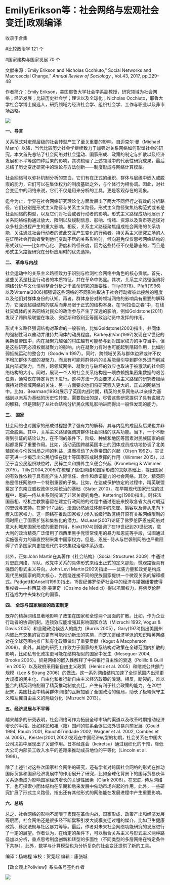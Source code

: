 # EmilyErikson等：社会网络与宏观社会变迁|政观编译


收录于合集

#比较政治学 121 个

#国家建构与国家发展 70 个

文献来源：Emily Erikson and Nicholas Occhiuto,” Social Networks and Macrosocial
Change,” _Annual Review of Sociology_ , Vol.43, 2017, pp.229–48

  

作者简介：Emily Erikson，美国耶鲁大学社会学系副教授，研究领域为社会网络；经济发展；比较历史社会学；理论以及全球化；Nicholas
Occhiuto，耶鲁大学社会学博士候选人，研究领域为经济社会学、组织社会学、工作与职业以及非市场战略。

  

![](/images/333/2.jpeg)

  

  
  

  

  

  

 **一、导言**  

  

关系范式对宏观层级的社会转型产生了至关重要的影响。自迈克尔·曼（Michael
Mann）以降，当代比较历史社会学继续致力于加强对关系网络如何形塑社会的研究。本文首先总结了社会网络对社会运动、国家形成、政策的制定与扩散以及经济发展和不平等这四种后果的影响，其次梳理了上述领域中的代表性研究成果，最后总结了历史变迁研究中的理论与方法创新——制度形成与网络计算模型。

  

社会网络可以弥补机制分析的空白，它们有在正式的组织、群体与层级中嵌入或脱嵌的能力，它们可以在集体权力的制度基础之外，与个体行为相协调。因此，对社会变迁中的网络来说，它们不仅是用来分析的工具，更是客观存在的现象。

  

迄今为止，学界在社会网络研究理论化方面发展出了两大不同但行之有效的分析路径，它们分别是形式主义路径与关系主义路径。形式主义路径聚焦结构范式或者是社会网络的构型，以及它们对社会或者行动者的影响。形式主义路径成功地展示了关系网络结构通过放大、限制以及规制信息、影响、情绪、资源以及货币等途径对众多社会进程产生的重大影响。相反，关系主义路径聚焦组成社会网络的关系功能，关注通过社会行动者的彼此交互产生变化的行动者。持关系主义研究立场的人在证明社会行动者受到他们变动不居的关系影响时，倾向避免仅仅思考网络结构的形式效应——比如中心化、密度和路径长度，因为这些特征不仅是静态的，而且是形式主义路径研究在分析应用时的优先选择。

  

  

 **二、** **革命与内战**

  

社会运动中的关系主义路径致力于识别与检测社会网络中角色的核心贡献。首先，这些关系是社会行动者的本质特征，并在革命中彰显。其次，关系主义路径强调将网络分析与文化情境整合分析之于革命研究的重要性，Tilly(1978)、Pfaff(1996)以及Viterna(2006)都强调这些网络的不同影响取决于社会行动者彼此接触的程度以及他们对群体身份的认知。再者，群体身份对跨领域网络的影响具有重要的解释力，它强调超越结构的联系而非局限于正式的结构本身。在“阿拉伯之春”中，在线社交媒体的关系网络对民众的政治参与产生了深远的影响，例如Goldstone(2011)发现了跨阶级联盟在埃及、突尼斯和叙利亚等国政治动员中发挥的作用。

  

形式主义路径强调结构对革命的一般影响，比如Goldstone(2003)指出，共同体的强制性可以催动并维持共同体的动员程度。Barkey和Van(1997)发现在17世纪的奥斯曼帝国中，内在凝聚力越强的村庄越有可能参与到对国家权力的争夺当中。但是这些研究必须权衡凝聚力的影响，内在凝聚力有时也可能起到阻碍作用，比如削弱抵抗运动的整合力（Goodwin
1997）。同时，跨领域关系与群体边界或许不仅不增加群体内部的凝聚力，而且有可能将群体内的关系能量引导到群体外进而削减其内部凝聚力。当然，跨领域网络、凝聚力与破坏的效应也取决于被激活的社会网络结构的大小。同时，展现一个人的社会关系结构是一项依赖搜集密集数据的艰苦任务，通常仅在特定背景下进行。这种方法一方面要求关系主义路径的研究者继续保持对跨领域网络的关注，另一方面要求他们将研究嵌入更大的、正式的网络当中。比如，Bearman(1993)展示了英国内战时期，精英的关系网络从以亲缘为基础到以派系为基础的历史性转变。需要指出的是，尽管这些研究提供了具有说服力的解释，但是限制了从社会结构分析民众叛乱影响进而得出一般性发现的能力。

  

  

 **三、** **国家**

  

社会网络也对国家的形成过程提供了强有力的解释，其与内乱的成因及后果也并非完全脱离。其中，关系主义路径强调跨群体社会网络的联系功能。当下，一个不断得到引证的结论认为，在不同的条件下，阶级、种族和地区等因素对民族国家的崛起都发挥了重要作用。比如，活动范围跨越英国本土的团体成员成功地协调了北美殖民地与伦敦当局之间的利益，进而推动了大英帝国的兴起（Olson
1992）。实证研究进一步揭示出公民组织在瑞士等国家形成时发挥的作用（Wimmer
2015），以至于当公民组织缺位时，民粹主义和排外主义便会兴起（Kroneberg & Wimmer
2015）。Tilly(2004,2005)在梳理了信任网络和国家形成的文献基础上，提出国家的有效性依赖于具有能产生人际信任、合作和承诺能力的社会网络。其次，精英网络是信任网络中一个特别重要的子集。比如，在达成保护协定的过程中，精英联盟奠定了东南亚威权政体长期统治的基础（Slater
2010）。在早期现代国家形成的过程中，恩庇—侍从关系则扮演了非常关键的角色。Kettering(1986)指出，时任法国首相、枢机主教黎塞留在建立行政网络的过程中通过恩庇来换取各省大员对朝廷的忠诚与支持。在整个17世纪，法国仍然通过体制中的恩庇、掮客以及侍从来向下嵌入国家权力。这一网络在推动国家权力渗入省级行政区绕开原有关系网络限制的同时阻止了国家扩张和集权化的潜力。McLean(2007)论证了佛罗伦萨恩庇网络对意大利城邦国家形成的重要作用，Blok(1974)则强调了在19世纪到20世纪初，意大利的政治精英广泛借用了西西里黑手党惯常使用的暴力和恩庇等手段，试图通过实施强有力的垂直控制来集中国家权力。但是，恩庇-
侍从与世袭制网络也严重阻碍了许多国家向更加现代的中央集权治理体系迈进。

  

此外，正如John Martin在其著作《社会结构》（Social Structures
2009）中通过对恩庇网络、军队、政党中关系的具体形式来给出正式的定义那般，微观路径具有强烈的形式主义导向。John Levi
Martin(2009)指出——武装力量和政党是构成现代民族国家的两大核心，为围绕连接不同的民族国家提供一个微观关系的解释模式。Padgett和Ansell(1993)指出，15世纪佛罗伦萨社会中的经济与婚姻纽带使得集权者——科西莫·德·美第奇（Cosimo
de Medici）得以巩固权力，将佛罗伦萨打造成为中央集权化的国家。

  

  

 **四、** **全球与国家层面的政策制定**

  

既存的精英网络显著地影响了政策在国家和全球两个层面的扩散。比如，作为企业行动者的协调机制，连锁效应能增强其影响国家立法（Mizruchi 1992,
Vogus & Davis 2005）和金融政治候选人的能力（Burris
2005），Gary(1973)指出美国州内彼此有交集的官员更有可能推动新法的实施，而芝加哥经济学派的知识精英网络对在全球范围内推广私有化政策做出了重要贡献（Kogut
& Macpherson
2008）。此外，其他的研究工作致力于国家的关系结构对政策在全球范围内扩散的影响，比如私有化政策更可能在结构相似的国家中发生（Meseguer 2004,
Brooks 2005）。贸易网络的嵌入性解释了中央银行自主性的衰退（Polillo & Guill´en
2005）以及政府采用新自由主义政策（Henisz et al. 2005）和缩减公共部门规模（Lee & Strang
2006）的做法。这一系列网络结构加速了全球范围内出现更大规模的民主化、自由化和推行新自由主义经济政策的浪潮。相反，断裂的、难以整合的精英网络削弱了精英推动制度变迁，产生有利于社会政策的能力。在20世纪末，美国社会中精英群体网络的瓦解加剧了全国政治的僵局，助长了极端保守主义和左翼自由主义的两级分化（Mizruchi
2013）。

  

  

 **五、经济发展与不平等**

  

越来越多的研究表明，社会网络可作为拓展全球市场的渠道以及改革时期推动经济增长的手段。比如移民和祖（籍）国间的联系会促进海外贸易向前发展（Gould
1994, Rauch 2001, Rauch&Trindade 2002, Wagner et al. 2002, Combes et al.
2005）。Keister(2001,2002)发现在中国经济转型的初期，社会关系在中国大公司决策中展现出了关键作用。日本经连会（keiretsu）通过组织化的干预，降低大公司内部员工收入水平的差距来推动成员地位的平等化（Lincoln
et al. 1996）。

  

除了上述针对这些次国家社会网络的研究，还有学者对跨国社会网络的形式在推动国际贸易和国家经济发展中的作用展开了研究，比如全球化背景下的国际贸易伙伴关系逐渐成为影响国家经济增长的关键性因素（Clark
2008）。在恩庇-
侍从网络下，也可探索小团体结构在早期和后来发展中催动市场兴起的作用。此外，一些研究扩展了形式主义路径，指出还有其他形式的网络能在发展进程中产生重要影响。

  

  

 **六、总结**

  

总之，社会网络的影响不局限于表现在革命内战、国家形成、政策产出和经济发展等层面。社会网络还是很多经不断累积引发大规模变迁过程的媒介，比如卫生健康政策、移民法规与社区暴力等等。最后，作者对未来社会网络功能研究的发展进行了一定的展望。作者认为，在给定的条件下，可以融合关系主义与形式主义两种路径加以分析，重点思考制度创新和转型的多面性（不同类型的多层网络在特定条件下共存），此外，数学与计算模型也为分析复杂的社会变迁提供了新的工具。

  

编译：杨端程 审校：贺竞超 编辑：康张城

【政文观止Poliview】系头条号签约作者

  

![](/images/333/3.jpeg)

  

